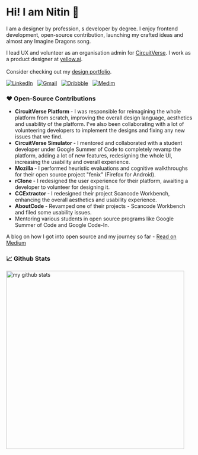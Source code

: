 
<h1> Hi! I am Nitin 👋</h1>

<p> I am a designer by profession, s developer by degree. I enjoy frontend development, open-source contribution, launching my crafted ideas and almost any Imagine Dragons song. 

I lead UX and volunteer as an organisation admin for <a href="https://circuitverse.org/">CircuitVerse</a>. I work as a product designer at <a href="http://yellow.ai/">yellow.ai</a>.<br><br> Consider checking out my <a href="http://nitinsinghal.me/"> design portfolio</a>.
</p>

<a href="https://www.linkedin.com/in/nitin-singhal-10s/"><img alt="LinkedIn" src="https://img.shields.io/badge/linkedin%20-%230077B5.svg?&style=for-the-badge&logo=linkedin&logoColor=white"/></a> &nbsp;
<a href="mailto:nitinsinghal1599@gmail.com"><img alt="Gmail" src="https://img.shields.io/badge/Gmail-D14836?style=for-the-badge&logo=gmail&logoColor=white" /></a> &nbsp;
<a href="https://dribbble.com/nitin10s"><img alt="Dribbble" src="https://img.shields.io/badge/Dribbble-EA4C89?style=for-the-badge&logo=dribbble&logoColor=white" /></a> &nbsp;
<a href="https://medium.com/@nitinsinghal1599"><img alt="Medim" src="https://img.shields.io/badge/Medium-12100E?style=for-the-badge&logo=medium&logoColor=white" /></a> &nbsp;


<h3>❤️ Open-Source Contributions</h3>  
<ul> 
<li> <b> CircuitVerse Platform </b>- I was responsible for reimagining the whole platform from scratch, improving the overall design language, aesthetics and usability of the platform. I've also been collaborating with a lot of volunteering developers to implement the designs and fixing any new issues that we find. </li>

  <li> <b> CircuitVerse Simulator </b> - I mentored and collaborated with a student developer under Google Summer of Code to completely revamp the platform, adding a lot of new features, redesigning the whole UI, increasing the usability and overall experience.</li>
<li> <b> Mozilla </b> - I performed heuristic evaluations and cognitive walkthroughs for their open source project "fenix" (Firefox for Android). </li>
<li> <b> rClone </b> - I redesigned the user experience for their platform, awaiting a developer to volunteer for designing it. </li>
<li> <b> CCExtractor </b> - I redesigned their project Scancode Workbench, enhancing the overall aesthetics and usability experience. </li>
<li> <b> AboutCode </b> - Revamped one of their projects - Scancode Workbench and filed some usability issues. </li>
<li> Mentoring various students in open source programs like Google Summer of Code and Google Code-In. </li>
</ul>
<p>A blog on how I got into open source and my journey so far - <a target="_blank"  href="https://medium.com/@nitinsinghal1599/contributing-to-open-source-as-a-designer-and-my-journey-as-a-google-code-in-mentor-7cf630f2393b" target="_blank">Read on Medium</a></p>

 
<h3>📈 Github Stats </h3>
<p align="left">
<img src="https://github-readme-stats.vercel.app/api?username=nitin10s&show_icons=true&line_height=21&theme=gotham" alt="my github stats" width="480"/>&nbsp;
</p>
